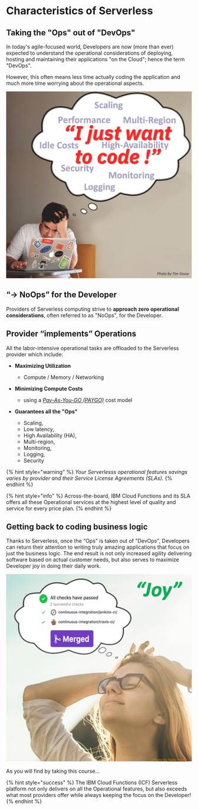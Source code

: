 <!--
#
# Licensed to the Apache Software Foundation (ASF) under one or more
# contributor license agreements.  See the NOTICE file distributed with
# this work for additional information regarding copyright ownership.
# The ASF licenses this file to You under the Apache License, Version 2.0
# (the "License"); you may not use this file except in compliance with
# the License.  You may obtain a copy of the License at
#
#     http://www.apache.org/licenses/LICENSE-2.0
#
# Unless required by applicable law or agreed to in writing, software
# distributed under the License is distributed on an "AS IS" BASIS,
# WITHOUT WARRANTIES OR CONDITIONS OF ANY KIND, either express or implied.
# See the License for the specific language governing permissions and
# limitations under the License.
#
-->

# Characteristics of Serverless

## Taking the "Ops" out of "DevOps"

In today's agile-focused world, Developers are now (more than ever) expected to understand the operational considerations of deploying, hosting and maintaining their applications "on the Cloud"; hence the term "DevOps".

However, this often means less time actually coding the application and much more time worrying about the operational aspects.

![The "DevOps" blues](images/101-ex0-serverless-devops-blues.png)

## “→ NoOps” for the Developer

Providers of Serverless computing strive to **approach zero operational considerations**, often referred to as "NoOps", for the Developer.

## Provider “implements” Operations

All the labor-intensive operational tasks are offloaded to the Serverless provider which include:

- **Maximizing Utilization**
  - Compute / Memory / Networking

- **Minimizing Compute Costs**
  - using a _[Pay-As-You-GO (PAYGO)](https://en.wikipedia.org/wiki/PAYGO)_ cost model

- **Guarantees all the "Ops"**
  - Scaling,
  - Low latency,
  - High Availability (HA),
  - Multi-region,
  - Monitoring,
  - Logging,
  - Security

{% hint style="warning" %}
_Your Serverlesss operational features savings varies by provider and their Service License Agreements (SLAs)._
{% endhint %}

{% hint style="info" %}
Across-the-board, IBM Cloud Functions and its SLA offers all these Operational services at the highest level of quality and service for every price plan.
{% endhint %}

## Getting back to coding business logic

Thanks to Serverless, once the "Ops" is taken out of "DevOps", Developers can return their attention to writing truly amazing applications that focus on just the business logic. The end result is not only increased agility delivering software based on actual customer needs, but also serves to maximize Developer joy in doing their daily work.

![Serverless increases Developer joy!](images/101-ex0-serverless-developer-joy.png)

As you will find by taking this course...

{% hint style="success" %}
The IBM Cloud Functions (ICF) Serverless platform not only delivers on all the Operational features, but also exceeds what most providers offer while always keeping the focus on the Developer!
{% endhint %}
